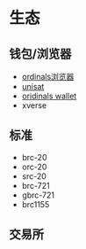 # 生态

## 钱包/浏览器
- [ordinals浏览器](https://ordinals.com/)
- [unisat](https://unisat.io/)
- [oridinals wallet](https://ordinalswallet.com/)
- xverse

## 标准

- brc-20
- orc-20
- src-20
- brc-721
- gbrc-721
- brc1155

## 交易所